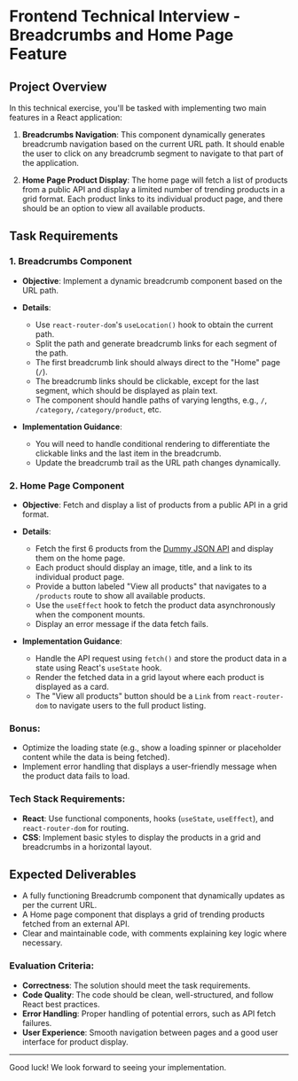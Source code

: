 # Frontend Technical Interview - Breadcrumbs and Home Page Feature

## Project Overview

In this technical exercise, you'll be tasked with implementing two main features in a React application:

1. **Breadcrumbs Navigation**: This component dynamically generates breadcrumb navigation based on the current URL path. It should enable the user to click on any breadcrumb segment to navigate to that part of the application.

2. **Home Page Product Display**: The home page will fetch a list of products from a public API and display a limited number of trending products in a grid format. Each product links to its individual product page, and there should be an option to view all available products.

## Task Requirements

### 1. Breadcrumbs Component
- **Objective**: Implement a dynamic breadcrumb component based on the URL path.
- **Details**:
  - Use `react-router-dom`'s `useLocation()` hook to obtain the current path.
  - Split the path and generate breadcrumb links for each segment of the path.
  - The first breadcrumb link should always direct to the "Home" page (`/`).
  - The breadcrumb links should be clickable, except for the last segment, which should be displayed as plain text.
  - The component should handle paths of varying lengths, e.g., `/`, `/category`, `/category/product`, etc.

- **Implementation Guidance**:
  - You will need to handle conditional rendering to differentiate the clickable links and the last item in the breadcrumb.
  - Update the breadcrumb trail as the URL path changes dynamically.

### 2. Home Page Component
- **Objective**: Fetch and display a list of products from a public API in a grid format.
- **Details**:
  - Fetch the first 6 products from the [Dummy JSON API](https://dummyjson.com/products) and display them on the home page.
  - Each product should display an image, title, and a link to its individual product page.
  - Provide a button labeled "View all products" that navigates to a `/products` route to show all available products.
  - Use the `useEffect` hook to fetch the product data asynchronously when the component mounts.
  - Display an error message if the data fetch fails.

- **Implementation Guidance**:
  - Handle the API request using `fetch()` and store the product data in a state using React's `useState` hook.
  - Render the fetched data in a grid layout where each product is displayed as a card.
  - The "View all products" button should be a `Link` from `react-router-dom` to navigate users to the full product listing.

### Bonus:
- Optimize the loading state (e.g., show a loading spinner or placeholder content while the data is being fetched).
- Implement error handling that displays a user-friendly message when the product data fails to load.

### Tech Stack Requirements:
- **React**: Use functional components, hooks (`useState`, `useEffect`), and `react-router-dom` for routing.
- **CSS**: Implement basic styles to display the products in a grid and breadcrumbs in a horizontal layout.

## Expected Deliverables
- A fully functioning Breadcrumb component that dynamically updates as per the current URL.
- A Home page component that displays a grid of trending products fetched from an external API.
- Clear and maintainable code, with comments explaining key logic where necessary.

### Evaluation Criteria:
- **Correctness**: The solution should meet the task requirements.
- **Code Quality**: The code should be clean, well-structured, and follow React best practices.
- **Error Handling**: Proper handling of potential errors, such as API fetch failures.
- **User Experience**: Smooth navigation between pages and a good user interface for product display.

---

Good luck! We look forward to seeing your implementation.
